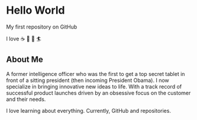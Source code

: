 # Hello World
My first repository on GitHub

I love :coffee: :pizza: :icecream: :surfer:

## About Me

A former intelligence officer who was the first to get a top secret tablet in front of a sitting president (then incoming President Obama). I now specialize in bringing innovative new ideas to life. With a track record of successful product launches driven by an obsessive focus on the customer and their needs. 

I love learning about everything. Currently, GitHub and repositories.
